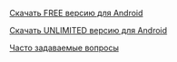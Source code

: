 [Скачать FREE версию для Android](https://play.google.com/store/apps/details?id=com.integer.eaglesecurity_free)

[Скачать UNLIMITED версию для Android](https://play.google.com/store/apps/details?id=com.integer.eaglesecurity_unlim)

[Часто задаваемые вопросы](https://nedimonvam.notion.site/nedimonvam/Eagle-Security-FAQ-4c991f6c81d848b1b6b9c05e3c36237e)
